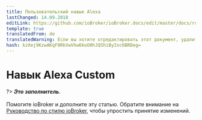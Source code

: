 ```yaml
---
title: Пользовательский навык Alexa
lastChanged: 14.09.2018
editLink: https://github.com/ioBroker/ioBroker.docs/edit/master/docs/ru/cloud/alexacustom.md
template: true
translatedFrom: de
translatedWarning: Если вы хотите отредактировать этот документ, удалите поле «translationFrom», в противном случае этот документ будет снова автоматически переведен
hash: kzXej9KzwAKqF9RkVwVhw6koO0hJQ5hiByInc6BRDeg=
---
```

# Навык Alexa Custom
?> ***Это заполнитель***.<br><br> Помогите ioBroker и дополните эту статью. Обратите внимание на [Руководство по стилю ioBroker](community/styleguidedoc), чтобы упростить принятие изменений.
